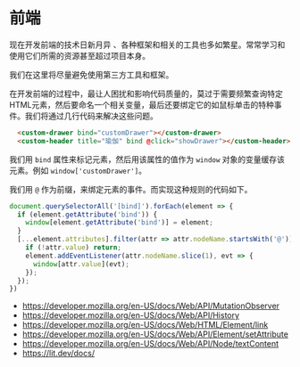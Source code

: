 # 前端

现在开发前端的技术日新月异 、各种框架和相关的工具也多如繁星。常常学习和使用它们所需的资源甚至超过项目本身。

我们在这里将尽量避免使用第三方工具和框架。

在开发前端的过程中，最让人困扰和影响代码质量的，莫过于需要频繁查询特定HTML元素，然后要命名一个相关变量，最后还要绑定它的如鼠标单击的特种事件。我们将通过几行代码来解决这些问题。

```html
  <custom-drawer bind="customDrawer"></custom-drawer>
  <custom-header title="瑜伽" bind @click="showDrawer"></custom-header>
```

我们用 `bind` 属性来标记元素，然后用该属性的值作为 `window` 对象的变量缓存该元素。例如 `window['customDrawer']`。

我们用  `@` 作为前缀，来绑定元素的事件。而实现这种规则的代码如下。

```javascript
document.querySelectorAll('[bind]').forEach(element => {
  if (element.getAttribute('bind')) {
    window[element.getAttribute('bind')] = element;
  }
  [...element.attributes].filter(attr => attr.nodeName.startsWith('@')).forEach(attr => {
    if (!attr.value) return;
    element.addEventListener(attr.nodeName.slice(1), evt => {
      window[attr.value](evt);
    });
  });
})

```

- https://developer.mozilla.org/en-US/docs/Web/API/MutationObserver
- https://developer.mozilla.org/en-US/docs/Web/API/History
- https://developer.mozilla.org/en-US/docs/Web/HTML/Element/link
- https://developer.mozilla.org/en-US/docs/Web/API/Element/setAttribute
- https://developer.mozilla.org/en-US/docs/Web/API/Node/textContent
- https://lit.dev/docs/